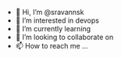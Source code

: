- 👋 Hi, I’m @sravannsk
- 👀 I’m interested in devops
- 🌱 I’m currently learning 
- 💞️ I’m looking to collaborate on 
- 📫 How to reach me ...

<!---
sravannsk/sravannsk is a ✨ special ✨ repository because its `README.md` (this file) appears on your GitHub profile.
You can click the Preview link to take a look at your changes.
--->
